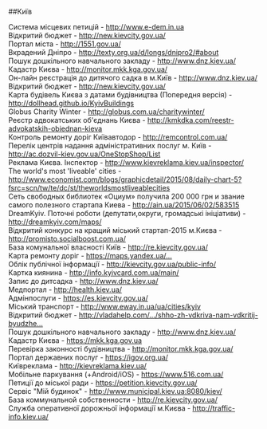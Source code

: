 ##Київ

Система місцевих петицій - http://www.e-dem.in.ua  
Відкритий бюджет - http://new.kievcity.gov.ua/  
Портал міста - http://1551.gov.ua/  
Вкрадений Дніпро - http://texty.org.ua/d/longs/dnipro2/#about  
Пошук дошкільного навчального закладу - http://www.dnz.kiev.ua/  
Кадастр Києва - http://monitor.mkk.kga.gov.ua/  
Он-лайн реєстрація до дитячого садка в м.Київ - http://www.dnz.kiev.ua/  
Відкритий бюджет - http://new.kievcity.gov.ua/  
Карта будівель Києва з датами будівництва (Попередня версія) - http://dollhead.github.io/KyivBuildings  
Globus Charity Winter - http://globus.com.ua/charitywinter/  
Реєстр адвокатських об'єднань Києва - http://kmkdka.com/reestr-advokatskih-obiednan-kieva  
Контроль ремонту доріг Київавтодор - http://remcontrol.com.ua/  
Перелік центрів надання адміністративних послуг м. Київ - http://ac.dozvil-kiev.gov.ua/OneStopShop/List  
Реклама Києва.	Інспектор - http://www.kievreklama.kiev.ua/inspector/  
The world's most 'liveable' cities - http://www.economist.com/blogs/graphicdetail/2015/08/daily-chart-5?fsrc=scn/tw/te/dc/st/theworldsmostliveablecities  
Сеть свободных библиотек «Оциум» получила 200 000 грн и звание самого полезного стартапа Киева - http://ain.ua/2015/06/02/583515  
DreamKyiv. Поточні роботи (депутати,округи, громадські ініціативи) - http://dreamkyiv.com/maps/  
Відкритий конкурс на кращий міський стартап-2015 м.Києва - http://promisto.socialboost.com.ua/  
База комунальної власності Київ - http://re.kievcity.gov.ua/  
Карта ремонту доріг - https://maps.yandex.ua/…  
Облік публічної інформації - http://kievcity.gov.ua/public-info/  
Картка киянина - http://info.kyivcard.com.ua/main/  
Запис до дитсадка - http://www.dnz.kiev.ua/  
Медпортал - http://health.kiev.ua/  
Адмінпослуги - https://es.kievcity.gov.ua/  
Міський транспорт - http://www.eway.in.ua/ua/cities/kyiv  
Відкритий бюджет - http://vladahelp.com/…/shho-zh-vdkriva-nam-vdkritij-byudzhe…  
Пошук дошкільного навчального закладу - http://www.dnz.kiev.ua/  
Кадастр Києва - https://mkk.kga.gov.ua  
Перевірка законності будівництва - http://monitor.mkk.kga.gov.ua/  
Портал державних послуг - https://igov.org.ua/  
Київреклама - http://kievreklama.kiev.ua/  
Мобільне паркування  (+Android/iOS) - https://www.516.com.ua/  
Петиції до міської ради - https://petition.kievcity.gov.ua/  
Сервіс "Мій будинок" - http://www.municipal.kiev.ua:8080/kiev/  
База коммунальной собственности - http://re.kievcity.gov.ua/  
Служба оперативної дорожньої інформації м.Києва - http://traffic-info.kiev.ua/